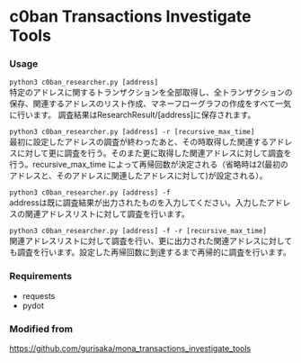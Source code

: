 # c0ban Transactions Investigate Tools

### Usage
`python3 c0ban_researcher.py [address]`  
  特定のアドレスに関するトランザクションを全部取得し、全トランザクションの保存、関連するアドレスのリスト作成、マネーフローグラフの作成をすべて一気に行います。  調査結果はResearchResult/[address]に保存されます。  
  
`python3 c0ban_researcher.py [address] -r [recursive_max_time]`  
最初に設定したアドレスの調査が終わったあと、その時取得した関連するアドレスに対して更に調査を行う。そのまた更に取得した関連アドレスに対して調査を行う。recursive_max_time によって再帰回数が決定される（省略時は2(最初のアドレスと、そのアドレスに関連したアドレスに対して)が設定される）。  
  
`python3 c0ban_researcher.py [address] -f`  
addressは既に調査結果が出力されたものを入力してください。入力したアドレスの関連アドレスリストに対して調査を行います。  
  
`python3 c0ban_researcher.py [address] -f -r [recursive_max_time]`  
関連アドレスリストに対して調査を行い、更に出力された関連アドレスに対しても調査を行います。設定した再帰回数に到達するまで再帰的に調査を行います。

### Requirements
* requests
* pydot

### Modified from 
https://github.com/gurisaka/mona_transactions_investigate_tools